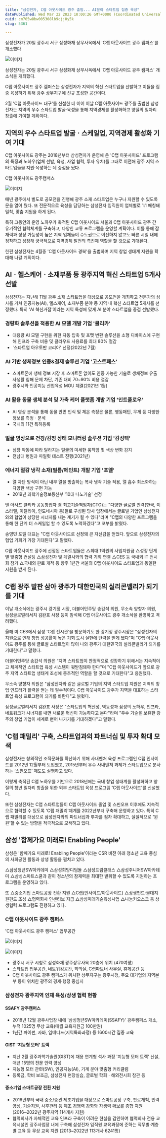 ```yaml
---
title: "삼성전자, C랩 아웃사이드 광주 출범... AI분야 스타트업 집중 육성"
datePublished: Wed Mar 22 2023 10:00:26 GMT+0000 (Coordinated Universal Time)
cuid: cm705w8bw005308lb9cjj0y5k
slug: 5361

---
```



삼성전자가 20일 광주시 서구 삼성화재 상무사옥에서 'C랩 아웃사이드 광주 캠퍼스'를 개소했다

![이미지](https://cdn.hashnode.com/res/hashnode/image/upload/v1739258980735/9136d77a-f7b6-4478-b232-f606dc56ee1a.jpeg)

삼성전자는 20일 광주시 서구 삼성화재 상무사옥에서 'C랩 아웃사이드 광주 캠퍼스' 개소식을 개최했다.

C랩 아웃사이드 광주 캠퍼스는 삼성전자가 지역의 혁신 스타트업을 선발하고 이들을 집중 육성하기 위해 광주 상무지구에 신규 조성한 공간이다.

2월 'C랩 아웃사이드 대구'를 신설한 데 이어 이날 C랩 아웃사이드 광주를 출범한 삼성전자는 지역의 우수 스타트업 발굴·육성을 통해 지역경제를 활성화하고 양질의 일자리 창출에 기여할 계획이다.

## 지역의 우수 스타트업 발굴ㆍ스케일업, 지역경제 활성화 기여 기대

C랩 아웃사이드 광주는 2018년부터 삼성전자가 운영해 온 'C랩 아웃사이드' 프로그램의 특징과 노하우(업체 선발, 육성, 사업 협력, 투자 유치)를 그대로 이전해 광주 지역 스타트업들을 지원·육성하는 데 중점을 뒀다.

C랩 아웃사이드 광주캠퍼스

![이미지](https://cdn.hashnode.com/res/hashnode/image/upload/v1739258982684/6128870e-fcc7-4403-badf-5e2071aa052e.jpeg)

매년 광주에서 별도로 공모전을 진행해 광주 소재 스타트업은 누구나 지원할 수 있도록 문을 열어 뒀다. 또 전문적으로 육성을 담당하는 삼성전자 임직원이 업체별로 1:1 매칭돼 밀착, 맞춤 지원을 하게 된다.

특히 그동안의 운영 노하우가 축적된 C랩 아웃사이드 서울과 C랩 아웃사이드 광주 간 유기적인 협력체계를 구축하고, 다양한 교류 프로그램을 운영할 계획이다. 이를 통해 잠재력과 성장 가능성이 높은 지역 업체들이 수도권으로 이전하지 않고도 빠른 시일 내에 정착하고 성장해 궁극적으로 지역경제 발전의 촉진제 역할을 할 것으로 기대된다.

한편 삼성전자는 4월중 'C랩 아웃사이드 경북'을 출범하며 지역 창업 생태계 지원을 확대해 나갈 계획이다.

## AIㆍ헬스케어ㆍ소재부품 등 광주지역 혁신 스타트업 5개사 선발

삼성전자는 지난해 11월 광주 소재 스타트업을 대상으로 공모전을 개최하고 전문가의 심사를 거쳐 인공지능(AI), 헬스케어, 소재부품 분야 등 지역 내 혁신 스타트업 5개사를 선정했다. 특히 'AI 혁신거점'이라는 지역 특성에 맞게 AI 분야 스타트업을 중점 선발했다.

### 경량화 솔루션을 적용한 AI 모델 개발 기업 '클리카'

- 대용량 AI 모델 구현을 위한 자동 압축 및 포맷 변환 솔루션을 소형 디바이스에 구현해 인프라 구축 비용 및 클라우드 사용료를 최대 80% 절감
- '스타트업 아우토반 코리아' 선정(2022년 7월)

### AI 기반 생체정보 인증&결제 솔루션 기업 '고스트패스'

- 스마트폰에 생체 정보 저장 후 스마트폰 없이도 인증 가능한 기술로 생체정보 유출 사생활 침해 문제 차단, 기존 대비 70~90% 비용 절감
- 광주시와 인공지능 산업육성 MOU 체결(2021년 1월)

### AI 활용 동물 생체 분석 및 가축 케어 플랫폼 개발 기업 '인트플로우'

- AI 영상 분석을 통해 동물 안면 인식 및 체온 측정은 물론, 행동패턴, 무게 등 다양한 정보를 측정ㆍ분석
- 국내외 11건 특허등록

### 얼굴 영상으로 건강/감정 상태 모니터링 솔루션 기업 '감성택'

- 심장 박동에 따라 달라지는 얼굴의 미세한 움직임 및 색상 변화 감지
- 전남대 병원과 파일럿 테스트 진행(2021년)

### 에너지 절감 냉각 소재(필름/페인트) 개발 기업 '포엘'

- 열 차단 방식이 아닌 내부 열을 방출하는 복사 냉각 기술 적용, 열 흡수 최소화하는 다양한 색상 구현 가능
- 2019년 과학기술정보통신부 '10대 나노기술' 선정

벤 아사프 클리카 공동창업자 겸 최고기술책임자(CTO)는 "다양한 글로벌 인력(한국, 이스라엘, 이탈리아, 인도네시아 등)들로 구성된 당사 입장에서는 글로벌 기업인 삼성전자와의 협업이 상당한 시너지를 내는 계기가 될 수 있다"라며 "C랩의 다양한 프로그램을 통해 한 단계 더 스케일업 할 수 있도록 노력하겠다"고 포부를 밝혔다.

송영민 포엘 대표는 "C랩 아웃사이드로 선정돼 큰 자신감을 얻었다. 앞으로 삼성전자의 협업 기회가 가장 기대된다"고 말했다.

C랩 아웃사이드 광주에 선정된 스타트업들은 △최대 1억원의 사업지원금 △성장 단계별 맞춤형 컨설팅 △삼성전자 및 계열사와의 협력 기회 연결 △CES 등 국내외 IT 전시회 참가 △국내외 판로 개척 등 향후 1년간 서울의 C랩 아웃사이드 스타트업과 동일한 지원을 받게 된다.

## C랩 광주 발판 삼아 광주가 대한민국의 실리콘밸리가 되기를 기대

이날 개소식에는 광주시 강기정 시장, 더불어민주당 송갑석 의원, 무소속 양향자 의원, 삼성글로벌리서치 김완표 사장 등이 참석해 C랩 아웃사이드 광주 개소식을 환영하고 격려했다.

올해 미 CES에서 삼성 'C랩 전시관'을 방문하기도 한 강기정 광주시장은 "삼성전자의 지원으로 인해 창업 성공률이 높은 기회 도시 실현에 탄력을 받게 됐다"며 "C랩 아웃사이드 광주를 통해 글로벌 스타트업이 많이 나와 광주가 대한민국의 실리콘밸리가 되기를 기대한다"고 말했다.

더불어민주당 송갑석 의원은 “지역 스타트업이 안정적으로 성장하기 위해서는 지속적이고 체계적인 스타트업 육성 시스템이 뒷받침돼야 한다"며 "C랩 아웃사이드가 앞으로 광주 지역 스타트업 생태계 조성에 중추적인 역할을 할 것으로 기대한다"고 응원했다.

무소속 양향자 의원은 "삼성전자와 같은 글로벌 기업의 지역 스타트업 지원은 지역의 창업 인프라가 활력을 얻는 데 필수적이다. C랩 아웃사이드 광주가 지역을 대표하는 스타트업 육성 프로그램이 되기를 바란다"고 밝혔다.

삼성글로벌리서치 김완표 사장은 "스타트업의 혁신성, 역동성과 삼성의 노하우, 인프라, 네트워크가 시너지를 내면 새로운 혁신이 가능하다고 본다"라며 "우수 기술을 보유한 광주의 창업 기업이 세계로 뻗어 나가기를 기대하겠다"고 말했다.

## 'C랩 패밀리' 구축, 스타트업과의 파트너십 및 투자 확대 모색

삼성전자는 창의적인 조직문화를 확산하기 위해 사내벤처 육성 프로그램인 C랩 인사이드를 2012년 12월부터 도입했고, 2015년부터 우수 사내벤처 과제가 스타트업으로 분사하는 ‘스핀오프’ 제도도 실행하고 있다.

이렇게 축적된 C랩 노하우를 기반으로 2018년에는 국내 창업 생태계를 활성화하고 양질의 청년 일자리 창출을 위한 외부 스타트업 육성 프로그램 'C랩 아웃사이드'를 신설했다.

또한 삼성전자는 C랩 스타트업들이 C랩 아웃사이드 졸업 및 스핀오프 이후에도 지속적으로 협력할 수 있도록 'C랩 패밀리'체계를 2022년부터 구축해 운영하고 있다. 특히 C랩 패밀리를 대상으로 삼성전자와의 파트너십과 투자를 점차 확대하고, 실질적으로 '윈윈'할 수 있는 방향을 적극적으로 모색하고 있다.

## 삼성 '함께가요 미래로! Enabling People'

삼성은 '함께가요 미래로! Enabling People'이라는 CSR 비전 아래 청소년 교육 중심의 사회공헌 활동과 상생 활동을 펼치고 있다.

△삼성청년SW아카데미 △삼성희망디딤돌 △삼성드림클래스 △삼성주니어SW아카데미 △삼성스마트스쿨과 같이 청소년의 잠재력을 최대한 발휘할 수 있도록 지원하는 프로그램을 운영하고 있다.

또 △중소기업 스마트공장 전환 지원 △C랩(인사이드/아웃사이드) △상생펀드·물대지원펀드 조성 △협력회사 인센티브 지급 △삼성미래기술육성사업 △나눔키오스크 등 상생협력 프로그램도 진행하고 있다.

### C랩 아웃사이드 광주 캠퍼스

'C랩 아웃사이드 광주 캠퍼스' 업무공간

![이미지](https://cdn.hashnode.com/res/hashnode/image/upload/v1739258984903/3317e1a5-11f1-4bab-bf6a-7a3a5c654e4e.jpeg)

![이미지](https://cdn.hashnode.com/res/hashnode/image/upload/v1739258986821/4f4dee44-2146-45c1-9439-4e67ce185b76.jpeg)

- 광주시 서구 시청로 삼성화재 광주상무사옥 20층에 위치 (470여평)
- 스타트업 업무공간, 네트워킹공간, 회의실, C랩파트너 사무실, 휴게공간 등
- C랩 아웃사이드 광주 캠퍼스가 위치한 상무지구는 광주시청, 주요 대기업의 지역본부 등이 위치한 광주의 경제·행정 중심지

### 삼성전자 광주지역 인재 육성/상생 협력 현황

#### SSAFY 광주캠퍼스

- 2018년 12월 광주사업장 내에 '삼성청년SW아카데미(SSAFY)' 광주캠퍼스 개소, 누적 1025명 무상 교육(매월 교육지원금 100만원)
- 1년간 파이썬, 자바, 임베디드(지역특화과정) 등 1600시간 집중 교육

#### GIST '지능형 모터' 트랙

- 지난 2월 광주과학기술원(GIST)에 채용 연계형 석사 과정 '지능형 모터 트랙' 신설, 매년 15명의 전문 인력 양성
- 지능형 모터 관련(SW), 인공지능(AI), 기계 분야 맞춤형 커리큘럼
- 등록금, 학비 보조금, 삼성전자 현장실습, 글로벌 학회ㆍ해외전시회 참관 등

#### 중소기업 스마트공장 전환 지원

- 2016년부터 국내 중소/중견 제조기업을 대상으로 스마트공장 구축, 판로개척, 인력양성, 기술지원, 사후관리 등 제조 경쟁력 강화와 자생력 확보를 종합 지원 (2016~2022년 광주지역 114개사 지원)
- 협력회사가 자체적인 교육 인프라 구축이 어려운 현실을 감안하여 협력회사 전용 교육시설인 광주사업장 내에 구축해 삼성전자 임직원 교육과정에 준하는 직무별·계층별 교육 등 무상 교육 지원 (2013~2022년 113개사 6241명)